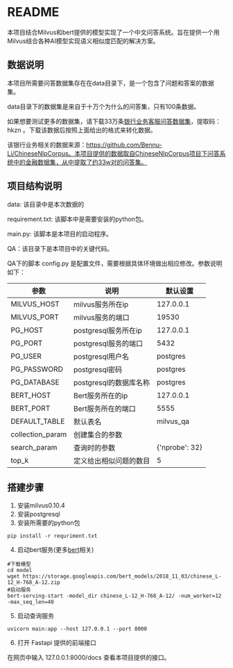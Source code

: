 # README

本项目结合Milvus和bert提供的模型实现了一个中文问答系统。旨在提供一个用Milvus结合各种AI模型实现语义相似度匹配的解决方案。

## 数据说明

本项目所需要问答数据集存在在data目录下，是一个包含了问题和答案的数据集。

data目录下的数据集是来自于十万个为什么的问答集，只有100条数据。

如果想要测试更多的数据集，请下载33万条[银行业务客服问答数据集](https://pan.baidu.com/s/1g-vMh05sDRv1EBZN6X7Qxw)，提取码：hkzn 。下载该数据后按照上面给出的格式来转化数据。

该银行业务相关的数据来源：https://github.com/Bennu-Li/ChineseNlpCorpus。本项目提供的数据取自ChineseNlpCorpus项目下问答系统中的金融数据集，从中提取了约33w对的问答集。

## 项目结构说明

data: 该目录中是本次数据的

requirement.txt: 该脚本中是需要安装的python包。

main.py: 该脚本是本项目的启动程序。

QA：该目录下是本项目中的关键代码。

QA下的脚本 config.py 是配置文件，需要根据具体环境做出相应修改。参数说明如下：

| 参数             | 说明                   | 默认设置       |
| ---------------- | ---------------------- | -------------- |
| MILVUS_HOST      | milvus服务所在ip       | 127.0.0.1      |
| MILVUS_PORT      | milvus服务的端口       | 19530          |
| PG_HOST          | postgresql服务所在ip   | 127.0.0.1      |
| PG_PORT          | postgresql服务的端口   | 5432           |
| PG_USER          | postgresql用户名       | postgres       |
| PG_PASSWORD      | postgresql密码         | postgres       |
| PG_DATABASE      | postgresql的数据库名称 | postgres       |
| BERT_HOST        | Bert服务所在的ip       | 127.0.0.1      |
| BERT_PORT        | Bert服务所在的端口     | 5555           |
| DEFAULT_TABLE    | 默认表名               | milvus_qa      |
| collection_param | 创建集合的参数         |                |
| search_param     | 查询时的参数           | {'nprobe': 32} |
| top_k            | 定义给出相似问题的数目 | 5              |

## 搭建步骤

1. 安装milvus0.10.4
2. 安装postgresql
3. 安装所需要的python包

```
pip install -r requriment.txt
```

4. 启动bert服务(更多[bert](https://github.com/hanxiao/bert-as-service#building-a-qa-semantic-search-engine-in-3-minutes)相关)

```shell
#下载模型
cd model
wget https://storage.googleapis.com/bert_models/2018_11_03/chinese_L-12_H-768_A-12.zip
#启动服务
bert-serving-start -model_dir chinese_L-12_H-768_A-12/ -num_worker=12 -max_seq_len=40
```

5. 启动查询服务

```
uvicorn main:app --host 127.0.0.1 --port 8000
```

6. 打开 Fastapi 提供的前端接口

在网页中输入 127.0.0.1:8000/docs 查看本项目提供的接口。

